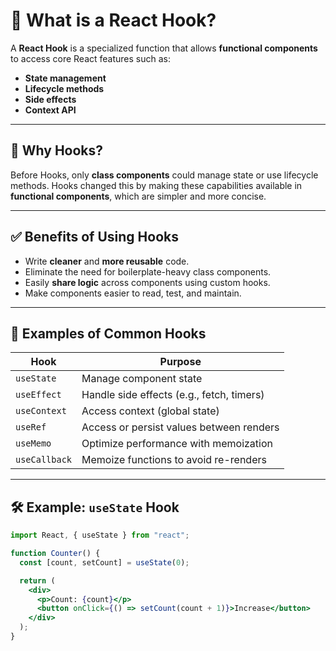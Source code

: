 # 📌 What is a React Hook?

A **React Hook** is a specialized function that allows **functional components** to access core React features such as:

- **State management**
- **Lifecycle methods**
- **Side effects**
- **Context API**

---

## 🎯 Why Hooks?

Before Hooks, only **class components** could manage state or use lifecycle methods. Hooks changed this by making these capabilities available in **functional components**, which are simpler and more concise.

---

## ✅ Benefits of Using Hooks

- Write **cleaner** and **more reusable** code.
- Eliminate the need for boilerplate-heavy class components.
- Easily **share logic** across components using custom hooks.
- Make components easier to read, test, and maintain.

---

## 🧪 Examples of Common Hooks

| Hook          | Purpose                                   |
| ------------- | ----------------------------------------- |
| `useState`    | Manage component state                    |
| `useEffect`   | Handle side effects (e.g., fetch, timers) |
| `useContext`  | Access context (global state)             |
| `useRef`      | Access or persist values between renders  |
| `useMemo`     | Optimize performance with memoization     |
| `useCallback` | Memoize functions to avoid re-renders     |

---

## 🛠️ Example: `useState` Hook

```jsx
import React, { useState } from "react";

function Counter() {
  const [count, setCount] = useState(0);

  return (
    <div>
      <p>Count: {count}</p>
      <button onClick={() => setCount(count + 1)}>Increase</button>
    </div>
  );
}
```
